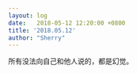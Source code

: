 ```yaml
---
layout: log
date:   2018-05-12 12:20:00 +0800
title: '2018.05.12'
author: "Sherry"
---
```


所有没法向自己和他人说的，都是幻觉。